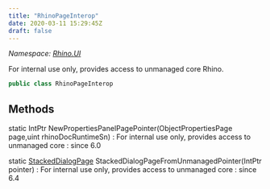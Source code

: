 ```yaml
---
title: "RhinoPageInterop"
date: 2020-03-11 15:29:45Z
draft: false
---
```


*Namespace: [Rhino.UI](../)*

For internal use only, provides access to unmanaged core
   Rhino.
```cs
public class RhinoPageInterop
```
## Methods

static IntPtr NewPropertiesPanelPagePointer(ObjectPropertiesPage page,uint rhinoDocRuntimeSn)
: For internal use only, provides access to unmanaged core
: since 6.0

static [StackedDialogPage](/rhinocommon/rhino/ui/stackeddialogpage/) StackedDialogPageFromUnmanagedPointer(IntPtr pointer)
: For internal use only, provides access to unmanaged core
: since 6.4

